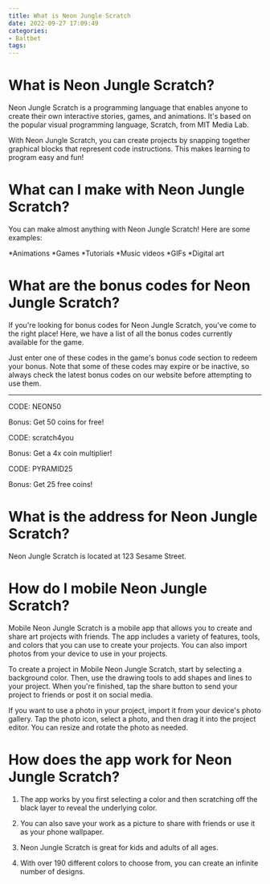```yaml
---
title: What is Neon Jungle Scratch
date: 2022-09-27 17:09:49
categories:
- Baltbet
tags:
---
```



#  What is Neon Jungle Scratch?

Neon Jungle Scratch is a programming language that enables anyone to create their own interactive stories, games, and animations. It's based on the popular visual programming language, Scratch, from MIT Media Lab.

With Neon Jungle Scratch, you can create projects by snapping together graphical blocks that represent code instructions. This makes learning to program easy and fun!

# What can I make with Neon Jungle Scratch?

You can make almost anything with Neon Jungle Scratch! Here are some examples:

*Animations
*Games
*Tutorials
*Music videos
*GIFs
*Digital art

#  What are the bonus codes for Neon Jungle Scratch?

If you're looking for bonus codes for Neon Jungle Scratch, you've come to the right place! Here, we have a list of all the bonus codes currently available for the game.

Just enter one of these codes in the game's bonus code section to redeem your bonus. Note that some of these codes may expire or be inactive, so always check the latest bonus codes on our website before attempting to use them.

*****************************

CODE: NEON50

Bonus: Get 50 coins for free!

CODE: scratch4you

Bonus: Get a 4x coin multiplier!

CODE: PYRAMID25

Bonus: Get 25 free coins!

#  What is the address for Neon Jungle Scratch?

Neon Jungle Scratch is located at 123 Sesame Street.

#  How do I mobile Neon Jungle Scratch?

Mobile Neon Jungle Scratch is a mobile app that allows you to create and share art projects with friends. The app includes a variety of features, tools, and colors that you can use to create your projects. You can also import photos from your device to use in your projects.

To create a project in Mobile Neon Jungle Scratch, start by selecting a background color. Then, use the drawing tools to add shapes and lines to your project. When you're finished, tap the share button to send your project to friends or post it on social media.

If you want to use a photo in your project, import it from your device's photo gallery. Tap the photo icon, select a photo, and then drag it into the project editor. You can resize and rotate the photo as needed.

#  How does the app work for Neon Jungle Scratch?

1. The app works by you first selecting a color and then scratching off the black layer to reveal the underlying color.

2. You can also save your work as a picture to share with friends or use it as your phone wallpaper.

3. Neon Jungle Scratch is great for kids and adults of all ages.

4. With over 190 different colors to choose from, you can create an infinite number of designs.